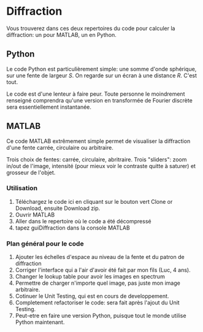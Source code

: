 # Diffraction

Vous trouverez dans ces deux repertoires du code pour calculer la diffraction: un pour MATLAB, un en Python.

## Python

Le code Python est particulièrement simple: une somme d'onde sphérique, sur une fente de largeur $S$. On regarde sur un écran à une distance $R$. C'est tout.

Le code est d'une lenteur à faire peur. Toute personne le moindrement renseigné comprendra qu'une version en transformée de Fourier discrète sera essentiellement instantanée. 





## MATLAB

Ce code MATLAB extrêmement simple permet de visualiser la diffraction d'une fente carrée, circulaire ou arbitraire.

Trois choix de fentes: carrée, circulaire, abritraire.
Trois "sliders": zoom in/out de l'image, intensité (pour mieux voir le contraste quitte à saturer) et grosseur de l'objet.

### Utilisation
1) Téléchargez le code ici en cliquant sur le bouton vert Clone or Download, ensuite Download zip.
2) Ouvrir MATLAB
3) Aller dans le repertoire où le code a été décompressé
4) tapez guiDiffraction dans la console MATLAB

### Plan général pour le code
1) Ajouter les échelles d'espace au niveau de la fente et du patron de diffraction
2) Corriger l'interface qui a l'air d'avoir été fait par mon fils (Luc, 4 ans).
3) Changer le lookup table pour avoir les images en spectrum
4) Permettre de charger n'importe quel image, pas juste mon image arbitraire.
5) Cotinuer le Unit Testing, qui est en cours de developpement.
6) Completement refactoriser le code: sera fait après l'ajout du Unit Testing.
7) Peut-etre en faire une version Python, puisque tout le monde utilise Python maintenant.

